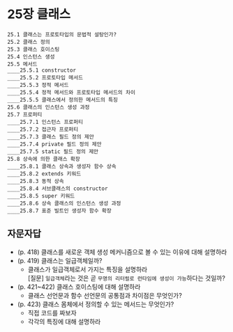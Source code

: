 # 25장 클래스

```
25.1 클래스는 프로토타입의 문법적 설탕인가?
25.2 클래스 정의
25.3 클래스 호이스팅
25.4 인스턴스 생성
25.5 메서드
____25.5.1 constructor
____25.5.2 프로토타입 메서드
____25.5.3 정적 메서드
____25.5.4 정적 메서드와 프로토타입 메서드의 차이
____25.5.5 클래스에서 정의한 메서드의 특징
25.6 클래스의 인스턴스 생성 과정
25.7 프로퍼티
____25.7.1 인스턴스 프로퍼티
____25.7.2 접근자 프로퍼티
____25.7.3 클래스 필드 정의 제안
____25.7.4 private 필드 정의 제안
____25.7.5 static 필드 정의 제안
25.8 상속에 의한 클래스 확장
____25.8.1 클래스 상속과 생성자 함수 상속
____25.8.2 extends 키워드
____25.8.3 동적 상속
____25.8.4 서브클래스의 constructor
____25.8.5 super 키워드
____25.8.6 상속 클래스의 인스턴스 생성 과정
____25.8.7 표준 빌트인 생성자 함수 확장
```

## 자문자답

- (p. 418) 클래스를 새로운 객체 생성 메커니즘으로 볼 수 있는 이유에 대해 설명하라
- (p. 419) 클래스는 일급객체일까?
  - 클래스가 일급객체로서 가지는 특징을 설명하라
    <br/>
    [질문] `일급객체`라는 것은 곧 `무명의 리터럴로 런타임에 생성이 가능`하다는 것일까?
- (p. 421~422) 클래스 호이스팅에 대해 설명하라
  - 클래스 선언문과 함수 선언문의 공통점과 차이점은 무엇인가?
- (p. 423) 클래스 몸체에서 정의할 수 있는 메서드는 무엇인가?
  - 직접 코드를 짜보자
  - 각각의 특징에 대해 설명하라
